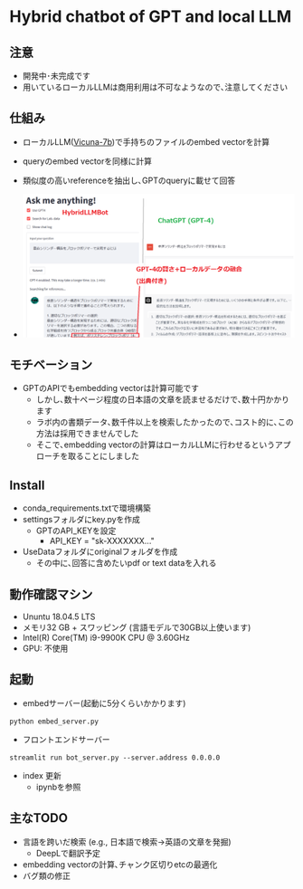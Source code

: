 # Hybrid chatbot of GPT and local LLM
## 注意
- 開発中･未完成です
- 用いているローカルLLMは商用利用は不可なようなので､注意してください

## 仕組み
- ローカルLLM([Vicuna-7b](https://huggingface.co/AlekseyKorshuk/vicuna-7b))で手持ちのファイルのembed vectorを計算
- queryのembed vectorを同様に計算
- 類似度の高いreferenceを抽出し､GPTのqueryに載せて回答

- ![](images/demo.png)


## モチベーション
- GPTのAPIでもembedding vectorは計算可能です
  - しかし､数十ページ程度の日本語の文章を読ませるだけで､数十円かかります
  - ラボ内の書類データ､数千件以上を検索したかったので､コスト的に､この方法は採用できませんでした
  - そこで､embedding vectorの計算はローカルLLMに行わせるというアプローチを取ることにしました

## Install
- conda_requirements.txtで環境構築
- settingsフォルダにkey.pyを作成
  - GPTのAPI_KEYを設定
    - API_KEY = "sk-XXXXXXX..."
- UseDataフォルダにoriginalフォルダを作成
  - その中に､回答に含めたいpdf or text dataを入れる

## 動作確認マシン
- Ununtu 18.04.5 LTS
- メモリ32 GB + スワッピング (言語モデルで30GB以上使います)
- Intel(R) Core(TM) i9-9900K CPU @ 3.60GHz
- GPU: 不使用

## 起動
- embedサーバー(起動に5分くらいかかります)
```
python embed_server.py
```
- フロントエンドサーバー
```
streamlit run bot_server.py --server.address 0.0.0.0
``` 
- index 更新
  - ipynbを参照

## 主なTODO
- 言語を跨いだ検索 (e.g., 日本語で検索→英語の文章を発掘)
    - DeepLで翻訳予定
- embedding vectorの計算､チャンク区切りetcの最適化
- バグ類の修正